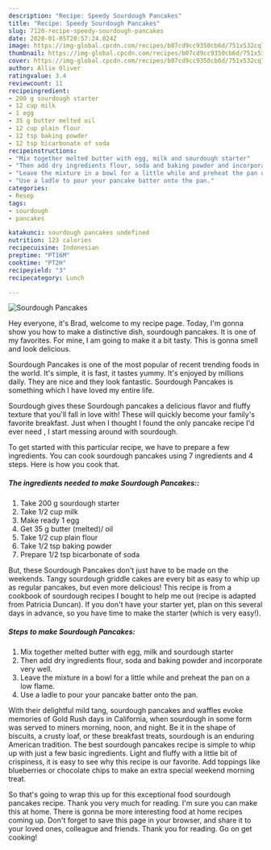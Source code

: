 ```yaml
---
description: "Recipe: Speedy Sourdough Pancakes"
title: "Recipe: Speedy Sourdough Pancakes"
slug: 7120-recipe-speedy-sourdough-pancakes
date: 2020-01-05T20:57:24.024Z
image: https://img-global.cpcdn.com/recipes/b07cd9cc9350cb6d/751x532cq70/sourdough-pancakes-recipe-main-photo.jpg
thumbnail: https://img-global.cpcdn.com/recipes/b07cd9cc9350cb6d/751x532cq70/sourdough-pancakes-recipe-main-photo.jpg
cover: https://img-global.cpcdn.com/recipes/b07cd9cc9350cb6d/751x532cq70/sourdough-pancakes-recipe-main-photo.jpg
author: Allie Oliver
ratingvalue: 3.4
reviewcount: 11
recipeingredient:
- 200 g sourdough starter
- 12 cup milk
- 1 egg
- 35 g butter melted oil
- 12 cup plain flour
- 12 tsp baking powder
- 12 tsp bicarbonate of soda
recipeinstructions:
- "Mix together melted butter with egg, milk and sourdough starter"
- "Then add dry ingredients flour, soda and baking powder and incorporate very well."
- "Leave the mixture in a bowl for a little while and preheat the pan on a low flame."
- "Use a ladle to pour your pancake batter onto the pan."
categories:
- Resep
tags:
- sourdough
- pancakes

katakunci: sourdough pancakes undefined
nutrition: 123 calories
recipecuisine: Indonesian
preptime: "PT16M"
cooktime: "PT2H"
recipeyield: "3"
recipecategory: Lunch

---
```



![Sourdough Pancakes](https://img-global.cpcdn.com/recipes/b07cd9cc9350cb6d/751x532cq70/sourdough-pancakes-recipe-main-photo.jpg)

Hey everyone, it's Brad, welcome to my recipe page. Today, I'm gonna show you how to make a distinctive dish, sourdough pancakes. It is one of my favorites. For mine, I am going to make it a bit tasty. This is gonna smell and look delicious.

Sourdough Pancakes is one of the most popular of recent trending foods in the world. It's simple, it is fast, it tastes yummy. It's enjoyed by millions daily. They are nice and they look fantastic. Sourdough Pancakes is something which I have loved my entire life.

Sourdough gives these Sourdough pancakes a delicious flavor and fluffy texture that you&#39;ll fall in love with! These will quickly become your family&#39;s favorite breakfast. Just when I thought I found the only pancake recipe I&#39;d ever need , I start messing around with sourdough.


To get started with this particular recipe, we have to prepare a few ingredients. You can cook sourdough pancakes using 7 ingredients and 4 steps. Here is how you cook that.

##### The ingredients needed to make Sourdough Pancakes::

1. Take 200 g sourdough starter
1. Take 1/2 cup milk
1. Make ready 1 egg
1. Get 35 g butter (melted)/ oil
1. Take 1/2 cup plain flour
1. Take 1/2 tsp baking powder
1. Prepare 1/2 tsp bicarbonate of soda


But, these Sourdough Pancakes don&#39;t just have to be made on the weekends. Tangy sourdough griddle cakes are every bit as easy to whip up as regular pancakes, but even more delicious! This recipe is from a cookbook of sourdough recipes I bought to help me out (recipe is adapted from Patricia Duncan). If you don&#39;t have your starter yet, plan on this several days in advance, so you have time to make the starter (which is very easy!). 

##### Steps to make Sourdough Pancakes:

1. Mix together melted butter with egg, milk and sourdough starter
1. Then add dry ingredients flour, soda and baking powder and incorporate very well.
1. Leave the mixture in a bowl for a little while and preheat the pan on a low flame.
1. Use a ladle to pour your pancake batter onto the pan.


With their delightful mild tang, sourdough pancakes and waffles evoke memories of Gold Rush days in California, when sourdough in some form was served to miners morning, noon, and night. Be it in the shape of biscuits, a crusty loaf, or these breakfast treats, sourdough is an enduring American tradition. The best sourdough pancakes recipe is simple to whip up with just a few basic ingredients. Light and fluffy with a little bit of crispiness, it is easy to see why this recipe is our favorite. Add toppings like blueberries or chocolate chips to make an extra special weekend morning treat. 

So that's going to wrap this up for this exceptional food sourdough pancakes recipe. Thank you very much for reading. I'm sure you can make this at home. There is gonna be more interesting food at home recipes coming up. Don't forget to save this page in your browser, and share it to your loved ones, colleague and friends. Thank you for reading. Go on get cooking!
